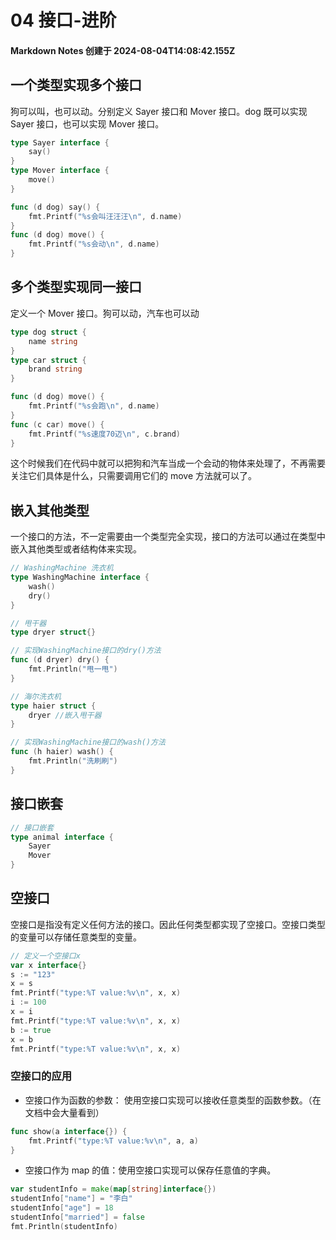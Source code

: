 # 04 接口-进阶

#### Markdown Notes 创建于 2024-08-04T14:08:42.155Z

## 一个类型实现多个接口

狗可以叫，也可以动。分别定义 Sayer 接口和 Mover 接口。dog 既可以实现 Sayer 接口，也可以实现 Mover 接口。

```go
type Sayer interface {
    say()
}
type Mover interface {
    move()
}

func (d dog) say() {
    fmt.Printf("%s会叫汪汪汪\n", d.name)
}
func (d dog) move() {
    fmt.Printf("%s会动\n", d.name)
}
```

## 多个类型实现同一接口

定义一个 Mover 接口。狗可以动，汽车也可以动

```go
type dog struct {
    name string
}
type car struct {
    brand string
}

func (d dog) move() {
    fmt.Printf("%s会跑\n", d.name)
}
func (c car) move() {
    fmt.Printf("%s速度70迈\n", c.brand)
}
```

这个时候我们在代码中就可以把狗和汽车当成一个会动的物体来处理了，不再需要关注它们具体是什么，只需要调用它们的 move 方法就可以了。

## 嵌入其他类型

一个接口的方法，不一定需要由一个类型完全实现，接口的方法可以通过在类型中嵌入其他类型或者结构体来实现。

```go
// WashingMachine 洗衣机
type WashingMachine interface {
    wash()
    dry()
}

// 甩干器
type dryer struct{}

// 实现WashingMachine接口的dry()方法
func (d dryer) dry() {
    fmt.Println("甩一甩")
}

// 海尔洗衣机
type haier struct {
    dryer //嵌入甩干器
}

// 实现WashingMachine接口的wash()方法
func (h haier) wash() {
    fmt.Println("洗刷刷")
}
```

## 接口嵌套

```go
// 接口嵌套
type animal interface {
    Sayer
    Mover
}
```

## 空接口

空接口是指没有定义任何方法的接口。因此任何类型都实现了空接口。空接口类型的变量可以存储任意类型的变量。

```go
// 定义一个空接口x
var x interface{}
s := "123"
x = s
fmt.Printf("type:%T value:%v\n", x, x)
i := 100
x = i
fmt.Printf("type:%T value:%v\n", x, x)
b := true
x = b
fmt.Printf("type:%T value:%v\n", x, x)
```

### 空接口的应用

-   空接口作为函数的参数： 使用空接口实现可以接收任意类型的函数参数。（在文档中会大量看到）

```go
func show(a interface{}) {
    fmt.Printf("type:%T value:%v\n", a, a)
}
```

-   空接口作为 map 的值：使用空接口实现可以保存任意值的字典。

```go
var studentInfo = make(map[string]interface{})
studentInfo["name"] = "李白"
studentInfo["age"] = 18
studentInfo["married"] = false
fmt.Println(studentInfo)
```
